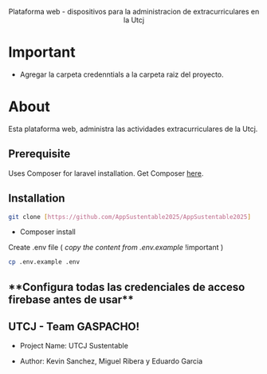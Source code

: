 <p align="center">Plataforma web - dispositivos para la administracion de extracurriculares en la Utcj</p>

<!-- [![Github All Releases](https://img.shields.io/github/downloads/suhasrkms/laravel-with-firebase/total.svg)]() -->

# Important

   - Agregar la carpeta credenntials a la carpeta raiz del proyecto. 
 
# About

Esta plataforma web, administra las actividades extracurriculares de la Utcj.

## Prerequisite

Uses Composer for laravel installation. Get Composer [here](https://getcomposer.org/download/).

## Installation

```bash
git clone [https://github.com/AppSustentable2025/AppSustentable2025]
```
- Composer install

Create .env file ( *copy the content from .env.example* !important )

```bash
cp .env.example .env
```



<h2>**Configura todas las credenciales de acceso firebase antes de usar**</h2>

## UTCJ - Team GASPACHO!

- Project Name: UTCJ Sustentable

- Author: Kevin Sanchez, Miguel Ribera y Eduardo Garcia
 
